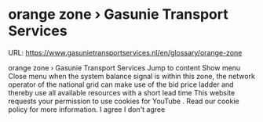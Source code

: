 # orange zone › Gasunie Transport Services

URL: https://www.gasunietransportservices.nl/en/glossary/orange-zone

orange zone › Gasunie Transport Services
Jump to content
Show menu
Close menu
when the
system balance signal
is within this zone, the
network operator
of the
national grid
can make use of the bid price ladder and thereby use all available resources with a short lead time
This website requests your permission to use cookies for
YouTube
. Read our
cookie policy
for more information.
I agree
I don't agree
